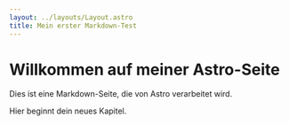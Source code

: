 ```yaml
---
layout: ../layouts/Layout.astro
title: Mein erster Markdown-Test
---
```


# Willkommen auf meiner Astro-Seite

Dies ist eine Markdown-Seite, die von Astro verarbeitet wird.

Hier beginnt dein neues Kapitel.